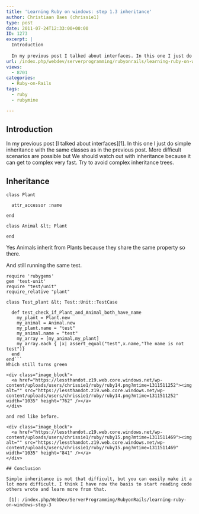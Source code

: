 ```yaml
---
title: 'Learning Ruby on windows: step 1.3 inheritance'
author: Christiaan Baes (chrissie1)
type: post
date: 2011-07-24T12:33:00+00:00
ID: 1273
excerpt: |
  Introduction
  
  In my previous post I talked about interfaces. In this one I just do simple inheritance with the same classes as in the previous post. More difficult scenarios are possible but We should watch out with inheritance because it can get to c&hellip;
url: /index.php/webdev/serverprogramming/rubyonrails/learning-ruby-on-windows-step-4/
views:
  - 8701
categories:
  - Ruby-on-Rails
tags:
  - ruby
  - rubymine

---
```

## Introduction

In my previous post [I talked about interfaces][1]. In this one I just do simple inheritance with the same classes as in the previous post. More difficult scenarios are possible but We should watch out with inheritance because it can get to complex very fast. Try to avoid complex inheritance trees.

## Inheritance

```
class Plant

  attr_accessor :name

end

class Animal &lt; Plant

end
```
Yes Animals inherit from Plants because they share the same property so there.

And still running the same test.

```
require 'rubygems'
gem 'test-unit'
require "test/unit"
require_relative "plant"

class Test_plant &lt; Test::Unit::TestCase

  def test_check_if_Plant_and_Animal_both_have_name
    my_plant = Plant.new
    my_animal = Animal.new
    my_plant.name = "test"
    my_animal.name = "test"
    my_array = [my_animal,my_plant]
    my_array.each { |x| assert_equal("test",x.name,"The name is not test")}
  end
end```
Which still turns green 

<div class="image_block">
  <a href="https://lessthandot.z19.web.core.windows.net/wp-content/uploads/users/chrissie1/ruby/ruby14.png?mtime=1311511252"><img alt="" src="https://lessthandot.z19.web.core.windows.net/wp-content/uploads/users/chrissie1/ruby/ruby14.png?mtime=1311511252" width="1035" height="762" /></a>
</div>

and red like before.

<div class="image_block">
  <a href="https://lessthandot.z19.web.core.windows.net/wp-content/uploads/users/chrissie1/ruby/ruby15.png?mtime=1311511469"><img alt="" src="https://lessthandot.z19.web.core.windows.net/wp-content/uploads/users/chrissie1/ruby/ruby15.png?mtime=1311511469" width="1035" height="841" /></a>
</div>

## Conclusion

Simple inheritance is not that difficult, but you can easily make it a lot more difficult. I think I have now the basis to start reading code others wrote and learn more from that.

 [1]: /index.php/WebDev/ServerProgramming/RubyonRails/learning-ruby-on-windows-step-3